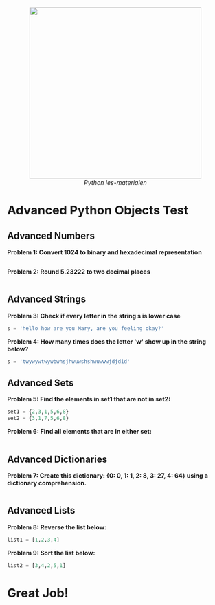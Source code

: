 <center>
    <img src='https://intecbrussel.be/img/logo3.png' width='400px' height='auto'/>
    <br/>
    <em>Python les-materialen</em>
</center>

# Advanced Python Objects Test

## Advanced Numbers

**Problem 1: Convert 1024 to binary and hexadecimal representation**


```python

```

**Problem 2: Round 5.23222 to two decimal places**


```python

```

## Advanced Strings
**Problem 3: Check if every letter in the string s is lower case**


```python
s = 'hello how are you Mary, are you feeling okay?'


```

**Problem 4: How many times does the letter 'w' show up in the string below?**


```python
s = 'twywywtwywbwhsjhwuwshshwuwwwjdjdid'

```

## Advanced Sets
**Problem 5: Find the elements in set1 that are not in set2:**


```python
set1 = {2,3,1,5,6,8}
set2 = {3,1,7,5,6,8}


```

**Problem 6: Find all elements that are in either set:**


```python

```

## Advanced Dictionaries

**Problem 7: Create this dictionary:
{0: 0, 1: 1, 2: 8, 3: 27, 4: 64}
 using a dictionary comprehension.**


```python

```

## Advanced Lists

**Problem 8: Reverse the list below:**


```python
list1 = [1,2,3,4]

```

**Problem 9: Sort the list below:**


```python
list2 = [3,4,2,5,1]

```

# Great Job!

